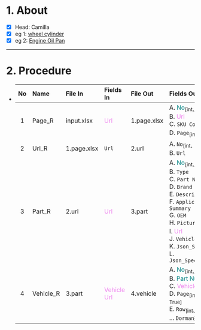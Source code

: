 # 1. About

- [x] Head: Camilla
- [x] eg 1: [wheel cylinder](https://www.dormanproducts.com/gsearch.aspx?type=keyword&origin=keyword&q=wheel%2520cylinder&start=0&num=100)
- [x] eg 2: [Engine Oil Pan](https://www.dormanproducts.com/gsearch.aspx?type=keyword&origin=keyword&q=Engine%2520Oil%2520Pan&start=0&num=100)

- - -

# 2. Procedure

- |No|Name|File In|Fields In|File Out|Fields Out|
  |:-:|:-|:-|:-|:-|:-|
  |1|Page_R|input.xlsx|<span style="color: violet;">Url</span>|1.page.xlsx|A. <span style="color: teal;">No</span><sub>[int、Sort: True]</sub><br />B. <span style="color: violet;">Url</span><br />C. `SKU Count`<sub>[int]</sub><br />D. `Page`<sub>[int]</sub>|
  |2|Url_R|1.page.xlsx|`Url`|2.url|A. `No`<sub>[int、Sort: True]</sub><br />B. `Url`|
  |3|Part_R|2.url|<span style="color: violet;">Url</span>|3.part|A. <span style="color: teal;">No</span><sub>[int、Sort: True]</sub><br />B. `Type`<br />C. `Part Number`<br />D. `Brand`<br />E. `Description`<br />F. `Application Summary`<br />G. `OEM`<br />H. `Picture`<sub>[null]</sub><br />I. <span style="color: violet;">Url</span><br />J. `Vehicle Url`<br />K. `Json_Src`<br />L. `Json_Specification`|
  |4|Vehicle_R|3.part|<span style="color: violet;">Vehicle Url</span>|4.vehicle|A. <span style="color: teal;">No</span><sub>[int、Sort: True]</sub><br />B. <span style="color: teal;">Part Number</span><br />C. <span style="color: violet;">Vehicle Url</span><br />D. `Page`<sub>[int、Sort: True]</sub><br />E. `Row`<sub>[int、Sort: True]</sub><br />... `Dorman兼容表`|
